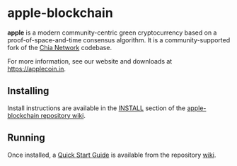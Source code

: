 # apple-blockchain

**apple** is a modern community-centric green cryptocurrency based on a proof-of-space-and-time consensus algorithm. It is a community-supported fork of the [Chia Network](https://github.com/Chia-Network/chia-blockchain) codebase.

For more information, see our website and downloads at https://applecoin.in.

## Installing

Install instructions are available in the
[INSTALL](https://github.com/Apple-Network/apple-blockchain/wiki/INSTALL)
section of the
[apple-blockchain repository wiki](https://github.com/Apple-Network/apple-blockchain/wiki).

## Running

Once installed, a
[Quick Start Guide](https://github.com/Apple-Network/apple-blockchain/wiki/Quick-Start-Guide)
is available from the repository
[wiki](https://github.com/Apple-Network/apple-blockchain/wiki).
